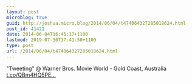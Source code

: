 ```yaml
---
layout: post
microblog: true
guid: http://joshua.micro.blog/2014/06/04/t474064327285018624.html
post_id: 41421
date: 2014-06-04T16:45:17+1100
lastmod: 2019-07-30T17:41:50+1100
type: post
url: /2014/06/04/t474064327285018624.html
---
```

"Tweeting" @ Warner Bros. Movie World - Gold Coast, Australia [t.co/QBm4HQ5PE...](http://t.co/QBm4HQ5PEC)
